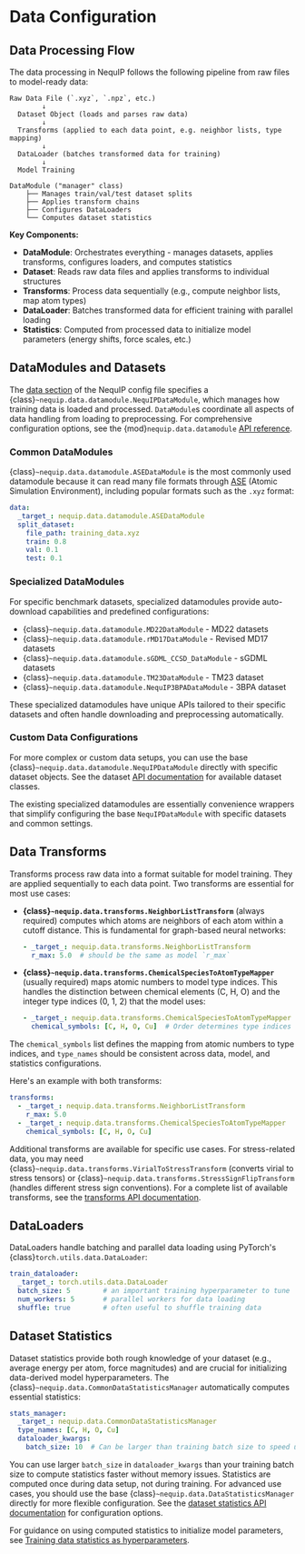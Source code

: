 # Data Configuration

## Data Processing Flow

The data processing in NequIP follows the following pipeline from raw files to model-ready data:

```
Raw Data File (`.xyz`, `.npz`, etc.)
        ↓
  Dataset Object (loads and parses raw data)
        ↓
  Transforms (applied to each data point, e.g. neighbor lists, type mapping)
        ↓
  DataLoader (batches transformed data for training)
        ↓
  Model Training

DataModule ("manager" class)
    ├── Manages train/val/test dataset splits  
    ├── Applies transform chains
    ├── Configures DataLoaders
    └── Computes dataset statistics
```

**Key Components:**

- **DataModule**: Orchestrates everything - manages datasets, applies transforms, configures loaders, and computes statistics
- **Dataset**: Reads raw data files and applies transforms to individual structures
- **Transforms**: Process data sequentially (e.g., compute neighbor lists, map atom types)
- **DataLoader**: Batches transformed data for efficient training with parallel loading
- **Statistics**: Computed from processed data to initialize model parameters (energy shifts, force scales, etc.)

## DataModules and Datasets

The [data section](config.md/#data) of the NequIP config file specifies a {class}`~nequip.data.datamodule.NequIPDataModule`, which manages how training data is loaded and processed.
`DataModule`s coordinate all aspects of data handling from loading to preprocessing.
For comprehensive configuration options, see the {mod}`nequip.data.datamodule` [API reference](../api/datamodule.rst).

### Common DataModules

{class}`~nequip.data.datamodule.ASEDataModule` is the most commonly used datamodule because it can read many file formats through [ASE](https://wiki.fysik.dtu.dk/ase/) (Atomic Simulation Environment), including popular formats such as the `.xyz` format:

```yaml
data:
  _target_: nequip.data.datamodule.ASEDataModule
  split_dataset:
    file_path: training_data.xyz
    train: 0.8
    val: 0.1
    test: 0.1
```

### Specialized DataModules

For specific benchmark datasets, specialized datamodules provide auto-download capabilities and predefined configurations:

- {class}`~nequip.data.datamodule.MD22DataModule` - MD22 datasets
- {class}`~nequip.data.datamodule.rMD17DataModule` - Revised MD17 datasets
- {class}`~nequip.data.datamodule.sGDML_CCSD_DataModule` - sGDML datasets
- {class}`~nequip.data.datamodule.TM23DataModule` - TM23 dataset
- {class}`~nequip.data.datamodule.NequIP3BPADataModule` - 3BPA dataset

These specialized datamodules have unique APIs tailored to their specific datasets and often handle downloading and preprocessing automatically.

### Custom Data Configurations

For more complex or custom data setups, you can use the base {class}`~nequip.data.datamodule.NequIPDataModule` directly with specific dataset objects. See the dataset [API documentation](../api/dataset.rst) for available dataset classes.

The existing specialized datamodules are essentially convenience wrappers that simplify configuring the base `NequIPDataModule` with specific datasets and common settings.

## Data Transforms

Transforms process raw data into a format suitable for model training. They are applied sequentially to each data point. Two transforms are essential for most use cases:

- **{class}`~nequip.data.transforms.NeighborListTransform`** (always required) computes which atoms are neighbors of each atom within a cutoff distance. This is fundamental for graph-based neural networks:
  ```yaml
  - _target_: nequip.data.transforms.NeighborListTransform
    r_max: 5.0  # should be the same as model `r_max`
  ```

- **{class}`~nequip.data.transforms.ChemicalSpeciesToAtomTypeMapper`** (usually required) maps atomic numbers to model type indices. This handles the distinction between chemical elements (C, H, O) and the integer type indices (0, 1, 2) that the model uses:
  ```yaml
  - _target_: nequip.data.transforms.ChemicalSpeciesToAtomTypeMapper
    chemical_symbols: [C, H, O, Cu]  # Order determines type indices
  ```

The `chemical_symbols` list defines the mapping from atomic numbers to type indices, and `type_names` should be consistent across data, model, and statistics configurations.

Here's an example with both transforms:

```yaml
transforms:
  - _target_: nequip.data.transforms.NeighborListTransform
    r_max: 5.0
  - _target_: nequip.data.transforms.ChemicalSpeciesToAtomTypeMapper
    chemical_symbols: [C, H, O, Cu]
```

Additional transforms are available for specific use cases. For stress-related data, you may need {class}`~nequip.data.transforms.VirialToStressTransform` (converts virial to stress tensors) or {class}`~nequip.data.transforms.StressSignFlipTransform` (handles different stress sign conventions). For a complete list of available transforms, see the [transforms API documentation](../api/data_transforms.rst).

## DataLoaders

DataLoaders handle batching and parallel data loading using PyTorch's {class}`torch.utils.data.DataLoader`:

```yaml
train_dataloader:
  _target_: torch.utils.data.DataLoader
  batch_size: 5        # an important training hyperparameter to tune
  num_workers: 5       # parallel workers for data loading
  shuffle: true        # often useful to shuffle training data
```

## Dataset Statistics

Dataset statistics provide both rough knowledge of your dataset (e.g., average energy per atom, force magnitudes) and are crucial for initializing data-derived model hyperparameters. The {class}`~nequip.data.CommonDataStatisticsManager` automatically computes essential statistics:

```yaml
stats_manager:
  _target_: nequip.data.CommonDataStatisticsManager
  type_names: [C, H, O, Cu]
  dataloader_kwargs:
    batch_size: 10  # Can be larger than training batch size to speed up computation
```

You can use larger `batch_size` in `dataloader_kwargs` than your training batch size to compute statistics faster without memory issues.
Statistics are computed once during data setup, not during training.
For advanced use cases, you should use the base {class}`~nequip.data.DataStatisticsManager` directly for more flexible configuration.
See the [dataset statistics API documentation](../api/data_stats.rst) for configuration options.

For guidance on using computed statistics to initialize model parameters, see [Training data statistics as hyperparameters](model.md/#training-data-statistics-as-hyperparameters).